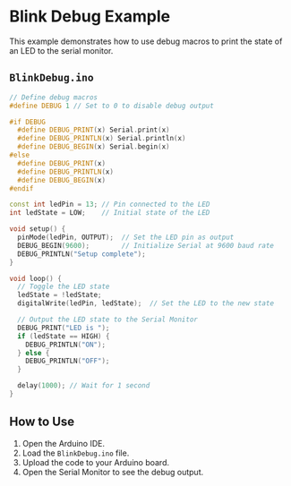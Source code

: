 
# Blink Debug Example

This example demonstrates how to use debug macros to print the state of an LED to the serial monitor.

## `BlinkDebug.ino`

```cpp
// Define debug macros
#define DEBUG 1 // Set to 0 to disable debug output

#if DEBUG
  #define DEBUG_PRINT(x) Serial.print(x)
  #define DEBUG_PRINTLN(x) Serial.println(x)
  #define DEBUG_BEGIN(x) Serial.begin(x)
#else
  #define DEBUG_PRINT(x)
  #define DEBUG_PRINTLN(x)
  #define DEBUG_BEGIN(x)
#endif

const int ledPin = 13; // Pin connected to the LED
int ledState = LOW;    // Initial state of the LED

void setup() {
  pinMode(ledPin, OUTPUT);  // Set the LED pin as output
  DEBUG_BEGIN(9600);        // Initialize Serial at 9600 baud rate
  DEBUG_PRINTLN("Setup complete");
}

void loop() {
  // Toggle the LED state
  ledState = !ledState;
  digitalWrite(ledPin, ledState);  // Set the LED to the new state

  // Output the LED state to the Serial Monitor
  DEBUG_PRINT("LED is ");
  if (ledState == HIGH) {
    DEBUG_PRINTLN("ON");
  } else {
    DEBUG_PRINTLN("OFF");
  }

  delay(1000); // Wait for 1 second
}
```

## How to Use

1. Open the Arduino IDE.
2. Load the `BlinkDebug.ino` file.
3. Upload the code to your Arduino board.
4. Open the Serial Monitor to see the debug output.
